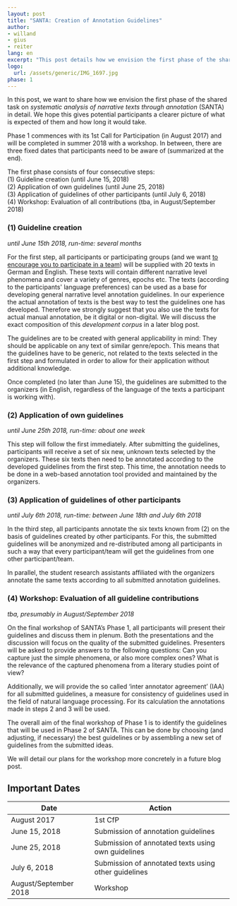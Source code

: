 ```yaml
---
layout: post
title: "SANTA: Creation of Annotation Guidelines"
author:
- willand
- gius
- reiter
lang: en
excerpt: "This post details how we envision the first phase of the shared task on *systematic analysis of narrative texts through annotation* (SANTA) concretely. We hope this gives potential participants a clearer picture of what is expected of them and how long it would take."
logo: 
  url: /assets/generic/IMG_1697.jpg
phase: 1
---
```



In this post, we want to share how we envision the first phase of the shared task on *systematic analysis of narrative texts through annotation* (SANTA) in detail. We hope this gives potential participants a clearer picture of what is expected of them and how long it would take.

Phase 1 commences with its 1st Call for Participation (in August 2017) and will be completed in summer 2018 with a workshop. In between, there are three fixed dates that participants need to be aware of (summarized at the end).


The first phase consists of four consecutive steps:<br/>
(1) Guideline creation (until June 15, 2018)<br/>
(2) Application of own guidelines (until June 25, 2018)<br/>
(3) Application of guidelines of other participants (until July 6, 2018)<br/>
(4) Workshop: Evaluation of all contributions (tba, in August/September 2018)<br/>

 
### (1) Guideline creation 
*until June 15th 2018, run-time: several months*

For the first step, all participants or participating groups (and we want [to encourage you to participate in a team]({{site.baseurl}}/faq/#can-i-participate-inwith-a-group)) will be supplied with 20 texts in German and English. These texts will contain different narrative level phenomena and cover a variety of genres, epochs etc. The texts (according to the participants' language preferences) can be used as a base for developing general narrative level annotation guidelines. In our experience the actual annotation of texts is the best way to test the guidelines one has developed. Therefore we strongly suggest that you also use the texts for actual manual annotation, be it digital or non-digital. We will discuss the exact composition of this *development corpus* in a later blog post.

The guidelines are to be created with general applicability in mind: They should be applicable on any text of similar genre/epoch. This means that the guidelines have to be generic, not related to the texts selected in the first step and formulated in order to allow for their application without additional knowledge.

Once completed (no later than June 15), the guidelines are submitted to the organizers (in English, regardless of the language of the texts a participant is working with).
 
### (2) Application of own guidelines
*until June 25th 2018, run-time: about one week*

This step will follow the first immediately. After submitting the guidelines, participants will receive a set of six new, unknown texts selected by the organizers. These six texts then need to be annotated according to the developed guidelines from the first step. This time, the annotation needs to be done in a web-based annotation tool provided and maintained by the organizers. 

### (3) Application of guidelines of other participants
*until July 6th 2018, run-time: between June 18th and July 6th 2018*

In the third step, all participants annotate the six texts known from (2) on the basis of guidelines created by other participants. For this, the submitted guidelines will be anonymized and re-distributed among all participants in such a way that every participant/team will get the guidelines from one other participant/team.  

In parallel, the student research assistants affiliated with the organizers annotate the same texts according to all submitted annotation guidelines.

### (4) Workshop: Evaluation of all guideline contributions
*tba, presumably in August/September 2018*

On the final workshop of SANTA’s Phase 1, all participants will present their guidelines and discuss them in plenum. Both the presentations and the discussion will focus on the quality of the submitted guidelines. Presenters will be asked to provide answers to the following questions: Can you capture just the simple phenomena, or also more complex ones? What is the relevance of the captured phenomena from a literary studies point of view?

Additionally, we will provide the so called ‘inter annotator agreement’ (IAA) for all submitted guidelines, a measure for consistency of guidelines used in the field of natural language processing. For its calculation the annotations made in steps 2 and 3 will be used.

The overall aim of the final workshop of Phase 1 is to identify the guidelines that will be used in Phase 2 of SANTA. This can be done by choosing (and adjusting, if necessary) the best guidelines or by assembling a new set of guidelines from the submitted ideas.

We will detail our plans for the workshop more concretely in a future blog post.

## Important Dates
<table>
<thead>
	<th>Date</th>
	<th>Action</th>
</thead>
<tbody>
	<tr><td>August 2017</td><td>1st CfP</td></tr>
	<tr><td>June 15, 2018</td><td>Submission of annotation guidelines</td></tr>
	<tr><td>June 25, 2018</td><td>Submission of annotated texts using own guidelines</td></tr>
	<tr><td>July 6, 2018</td><td>Submission of annotated texts using other guidelines</td></tr>
	<tr><td>August/September 2018</td><td>Workshop</td></tr>
</tbody>
</table>
